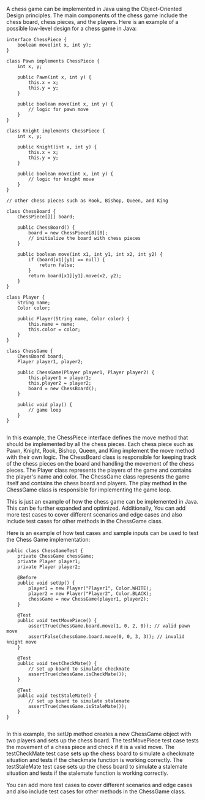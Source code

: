 A chess game can be implemented in Java using the Object-Oriented Design principles. The main components of the chess game include the chess board, chess pieces, and the players. Here is an example of a possible low-level design for a chess game in Java:


```
interface ChessPiece {
    boolean move(int x, int y);
}

class Pawn implements ChessPiece {
    int x, y;

    public Pawn(int x, int y) {
        this.x = x;
        this.y = y;
    }

    public boolean move(int x, int y) {
        // logic for pawn move
    }
}

class Knight implements ChessPiece {
    int x, y;

    public Knight(int x, int y) {
        this.x = x;
        this.y = y;
    }

    public boolean move(int x, int y) {
        // logic for knight move
    }
}

// other chess pieces such as Rook, Bishop, Queen, and King

class ChessBoard {
    ChessPiece[][] board;

    public ChessBoard() {
        board = new ChessPiece[8][8];
        // initialize the board with chess pieces
    }

    public boolean move(int x1, int y1, int x2, int y2) {
        if (board[x1][y1] == null) {
            return false;
        }
        return board[x1][y1].move(x2, y2);
    }
}

class Player {
    String name;
    Color color;

    public Player(String name, Color color) {
        this.name = name;
        this.color = color;
    }
}

class ChessGame {
    ChessBoard board;
    Player player1, player2;

    public ChessGame(Player player1, Player player2) {
        this.player1 = player1;
        this.player2 = player2;
        board = new ChessBoard();
    }

    public void play() {
        // game loop
    }
}


```

In this example, the ChessPiece interface defines the move method that should be implemented by all the chess pieces. Each chess piece such as Pawn, Knight, Rook, Bishop, Queen, and King implement the move method with their own logic. The ChessBoard class is responsible for keeping track of the chess pieces on the board and handling the movement of the chess pieces. The Player class represents the players of the game and contains the player's name and color. The ChessGame class represents the game itself and contains the chess board and players. The play method in the ChessGame class is responsible for implementing the game loop.

This is just an example of how the chess game can be implemented in Java. This can be further expanded and optimized. Additionally, You can add more test cases to cover different scenarios and edge cases and also include test cases for other methods in the ChessGame class.


Here is an example of how test cases and sample inputs can be used to test the Chess Game implementation:

```
public class ChessGameTest {
    private ChessGame chessGame;
    private Player player1;
    private Player player2;

    @Before
    public void setUp() {
        player1 = new Player("Player1", Color.WHITE);
        player2 = new Player("Player2", Color.BLACK);
        chessGame = new ChessGame(player1, player2);
    }

    @Test
    public void testMovePiece() {
        assertTrue(chessGame.board.move(1, 0, 2, 0)); // valid pawn move
        assertFalse(chessGame.board.move(0, 0, 3, 3)); // invalid knight move
    }

    @Test
    public void testCheckMate() {
        // set up board to simulate checkmate
        assertTrue(chessGame.isCheckMate());
    }

    @Test
    public void testStaleMate() {
        // set up board to simulate stalemate
        assertTrue(chessGame.isStaleMate());
    }
}


```


In this example, the setUp method creates a new ChessGame object with two players and sets up the chess board. The testMovePiece test case tests the movement of a chess piece and check if it is a valid move. The testCheckMate test case sets up the chess board to simulate a checkmate situation and tests if the checkmate function is working correctly. The testStaleMate test case sets up the chess board to simulate a stalemate situation and tests if the stalemate function is working correctly.

You can add more test cases to cover different scenarios and edge cases and also include test cases for other methods in the ChessGame class.


